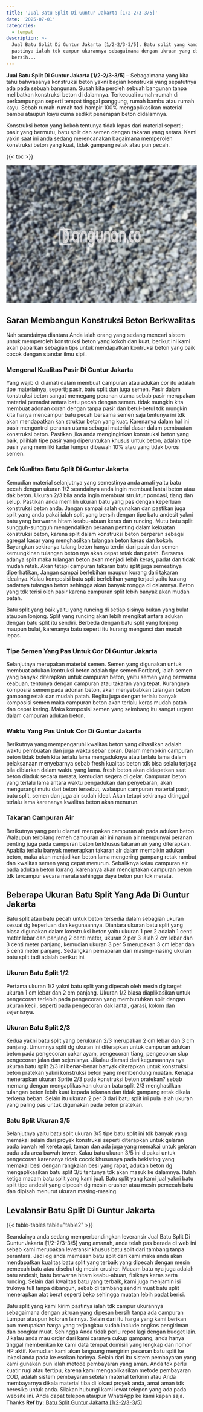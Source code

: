 ```yaml
---
title: 'Jual Batu Split Di Guntur Jakarta [1/2-2/3-3/5]'
date: '2025-07-01'
categories:
  - tempat
description: >-
  Jual Batu Split Di Guntur Jakarta [1/2-2/3-3/5]. Batu split yang kami kirim
  pastinya ialah tdk campur ukurannya sebagaimana dengan ukruan yang dipesan
  bersih...
---
```


**Jual Batu Split Di Guntur Jakarta \[1/2-2/3-3/5\]** – Sebagaimana yang kita tahu bahwasanya konstruksi beton yakni bagian konstruksi yang sepatutnya ada pada sebuah bangunan. Susah kita peroleh sebuah bangunan tanpa melibatkan konstruksi beton di dalamnya. Terkecuali rumah-rumah di perkampungan seperti tempat tinggal panggung, rumah bambu atau rumah kayu. Sebab rumah-rumah tadi hampir 100% mengaplikasikan material bambu ataupun kayu cuma sedikit penerapan beton didalamnya.

Konstruksi beton yang kokoh tentunya tidak lepas dari material seperti; pasir yang bermutu, batu split dan semen dengan takaran yang setara. Kami yakin saat ini anda sedang merencanakan bagaimana memperoleh konstruksi beton yang kuat, tidak gampang retak atau pun pecah.

{{< toc >}}

![Jual Batu Split Di Guntur Jakarta [1/2-2/3-3/5]](/images/jual-batu-split-04.png)

## Saran Membangun Konstruksi Beton Berkwalitas

Nah seandainya diantara Anda ialah orang yang sedang mencari sistem untuk memperoleh konstruksi beton yang kokoh dan kuat, berikut ini kami akan paparkan sebagian tips untuk mendapatkan kontruksi beton yang baik cocok dengan standar ilmu sipil.

### Mengenal Kualitas Pasir Di Guntur Jakarta

Yang wajib di diamati dalam membuat campuran atau adukan cor itu adalah tipe materialnya, seperti; pasir, batu split dan juga semen. Pasir dalam konstruksi beton sangat memegang peranan utama sebab pasir merupakan material pemadat antara batu pecah dengan semen. tidak mungkin kita membuat adonan coran dengan tanpa pasir dan betul-betul tdk mungkin kita hanya mencampur batu pecah bersama semen saja tentunya ini tdk akan mendapatkan kan struktur beton yang kuat. Karenanya dalam hal ini pasir mengontrol peranan utama sebagai material dasar dalam pembuatan konstruksi beton. Pastikan jika anda menginginkan konstruksi beton yang baik, pilihlah tipe pasir yang diperuntukan khusus untuk beton, adalah tipe pasir yang memiliki kadar lumpur dibawah 10% atau yang tidak boros semen.

### Cek Kualitas Batu Split Di Guntur Jakarta

Kemudian material selanjutnya yang semestinya anda amati yaitu batu pecah dengan ukuran 1/2 seandainya anda ingin membuat lantai beton atau dak beton. Ukuran 2/3 bila anda ingin membuat struktur pondasi, tiang dan selup. Pastikan anda memilih ukuran batu yang pas dengan keperluan konstruksi beton anda. Jangan sampai salah gunakan dan pastikan juga split yang anda pakai ialah split yang bersih dengan tipe batu andesit yakni batu yang berwarna hitam keabu-abuan keras dan runcing. Mutu batu split sungguh-sungguh mengendalikan peranan penting dalam kekuatan konstruksi beton, karena split dalam konstruksi beton berperan sebagai agregat kasar yang menghasilkan tulangan beton keras dan kokoh. Bayangkan sekiranya tulang beton hanya terdiri dari pasir dan semen kemungkinan tulangan beton nya akan cepat retak dan patah. Bersama adanya split maka tulangan beton akan menjadi lebih keras, padat dan tidak mudah retak. Akan tetapi campuran takaran batu split juga semestinya diperhatikan, Jangan sampai berlebihan maupun kurang dari takaran idealnya. Kalau komposisi batu split berlebihan yang terjadi yaitu kurang padatnya tulangan beton sehingga akan banyak rongga di dalamnya. Beton yang tdk terisi oleh pasir karena campuran split lebih banyak akan mudah patah.

Batu split yang baik yaitu yang runcing di setiap sisinya bukan yang bulat ataupun lonjong. Split yang runcing akan lebih mengikat antara adukan dengan batu split itu sendiri. Berbeda dengan batu split yang lonjong maupun bulat, karenanya batu seperti itu kurang mengunci dan mudah lepas.

### Tipe Semen Yang Pas Untuk Cor Di Guntur Jakarta

Selanjutnya merupakan material semen. Semen yang digunakan untuk membuat adukan kontruksi beton adalah tipe semen Portland, ialah semen yang banyak diterapkan untuk campuran beton, yaitu semen yang berwarna keabuan, tentunya dengan campuran atau takaran yang tepat. Kurangnya komposisi semen pada adonan beton, akan menyebabkan tulangan beton gampang retak dan mudah patah. Begitu juga dengan terlalu banyak komposisi semen maka campuran beton akan terlalu keras mudah patah dan cepat kering. Maka komposisi semen yang seimbang itu sangat urgent dalam campuran adukan beton.

### Waktu Yang Pas Untuk Cor Di Guntur Jakarta

Berikutnya yang mempengaruhi kwalitas beton yang dihasilkan adalah waktu pembuatan dan juga waktu sebar coran. Dalam membikin campuran beton tidak boleh kita terlalu lama mengaduknya atau terlalu lama dalam pelaksanaan menyebarnya sebab fresh kualitas beton tdk bisa selalu terjaga bila dibiarkan dalam waktu yang lama. fresh beton akan didapatkan saat beton diaduk secara merata, kemudian segera di gelar. Campuran beton yang terlalu lama antara waktu pengadukan dan penyebaran, akan mengurangi mutu dari beton tersebut, walaupun campuran material pasir, batu split, semen dan juga air sudah ideal. Akan tetapi sekiranya ditinggal terlalu lama karenanya kwalitas beton akan menurun.

### Takaran Campuran Air

Berikutnya yang perlu diamati merupakan campuran air pada adukan beton. Walaupun terbilang remeh campuran air ini namun air mempunyai peranan penting juga pada campuran beton terkhusus takaran air yang diterapkan. Apabila terlalu banyak menerapkan takaran air dalam membikin adukan beton, maka akan menjadikan beton lama mengering gampang retak rambut dan kwalitas semen yang cepat menurun. Sebaliknya kalau campuran air pada adukan beton kurang, karenanya akan menciptakan campuran beton tdk tercampur secara merata sehingga daya beton pun tdk merata.

## Beberapa Ukuran Batu Split Yang Ada Di Guntur Jakarta

Batu split atau batu pecah untuk beton tersedia dalam sebagian ukuran sesuai dg keperluan dan kegunaannya. Diantara ukuran batu split yang biasa digunakan dalam konstruksi beton yaitu ukuran 1 per 2 adalah 1 centi meter lebar dan panjang 2 centi meter, ukuran 2 per 3 ialah 2 cm lebar dan 3 centi meter panjang, kemudian ukuran 3 per 5 merupakan 3 cm lebar dan 5 centi meter panjang. Sedangkan pemaparan dari masing-masing ukuran batu split tadi adalah berikut ini.

### Ukuran Batu Split 1/2

Pertama ukuran 1/2 yakni batu split yang dipecah oleh mesin dg target ukuran 1 cm lebar dan 2 cm panjang. Ukuran 1/2 biasa diaplikasikan untuk pengecoran terlebih pada pengecoran yang membutuhkan split dengan ukuran kecil, seperti pada pengecoran dak lantai, garasi, kolom dan sejenisnya.

### Ukuran Batu Split 2/3

Kedua yakni batu split yang berukuran 2/3 merupakan 2 cm lebar dan 3 cm panjang. Umumnya split dg ukuran ini diterapkan untuk campuran adukan beton pada pengecoran cakar ayam, pengecoran tiang, pengecoran slup pengecoran jalan dan sejenisnya. Jikalau diamati dari kegunaannya nya ukuran batu split 2/3 ini benar-benar banyak diterapkan untuk konstruksi beton pratekan yakni konstruksi beton yang membendung muatan. Kenapa menerapkan ukuran Sprite 2/3 pada konstruksi beton pratekan? sebab memang dengan mengaplikasikan ukuran batu split 2/3 menghasilkan tulangan beton lebih kuat kepada tekanan dan tidak gampang retak dikala terkena beban. Selain itu ukuran 2 per 3 dari batu split ini pula ialah ukuran yang paling pas untuk digunakan pada beton pratekan.

### Batu Split Ukuran 3/5

Selanjutnya yaitu batu split ukuran 3/5 tipe batu split ini tdk banyak yang memakai selain dari proyek konstruksi seperti diterapkan untuk gelaran pada bawah rel kereta api, taman dan ada juga yang memakai untuk gelaran pada ada area bawah tower. Kalau batu ukuran 3/5 ini dipakai untuk pengecoran karenanya tidak cocok khususnya pada bekisting yang memakai besi dengan rangkaian besi yang rapat, adukan beton dg mengaplikasikan batu split 3/5 tentunya tdk akan masuk ke dalamnya. Itulah ketiga macam batu split yang kami jual. Batu split yang kami jual yakni batu split tipe andesit yang dipecah dg mesin crusher atau mesin pemecah batu dan dipisah menurut ukuran masing-masing.

## Levalansir Batu Split Di Guntur Jakarta

{{< table-tables table="table2" >}}

Seandainya anda sedang memperbandingkan leveransir Jual Batu Split Di Guntur Jakarta \[1/2-2/3-3/5\] yang amanah, anda telah pas berada di web ini sebab kami merupakan leveransir khusus batu split dari tambang tanpa perantara. Jadi dg anda memesan batu split dari kami maka anda akan mendapatkan kualitas batu split yang terbaik yang dipecah dengan mesin pemecah batu atau disebut dg mesin crusher. Macam batu nya juga adalah batu andesit, batu berwarna hitam keabu-abuan, fisiknya keras serta runcing. Selain dari kwalitas batu yang terbaik, kami juga menjamin isi truknya full tanpa dibangun, sebab di tambang sendiri muat batu split menerapkan alat berat seperti beko sehingga muatan lebih padat berisi.

Batu split yang kami kirim pastinya ialah tdk campur ukurannya sebagaimana dengan ukruan yang dipesan bersih tanpa ada campuran Lumpur ataupun kotoran lainnya. Selain dari itu harga yang kami berikan pun merupakan harga yang terjangkau sudah include ongkos pengiriman dan bongkar muat. Sehingga Anda tidak perlu repot lagi dengan budget lain. Jikalau anda mau order dari kami caranya cukup gampang, anda hanya tinggal memberikan ke kami data tempat domisili yang lengkap dan nomor HP aktif. Kemudian kami akan langsung mengirim pesanan batu split ke lokasi anda pada ke esokan harinya. Selain dari itu sistem pembayaran yang kami gunakan pun ialah metode pembayaran yang aman. Anda tdk perlu kuatir rugi atau tertipu, karena kami mengaplikasikan metode pembayaran COD, adalah sistem pembayaran setelah material terkirim atau Anda membayarnya dikala material tiba di lokasi proyek anda, amat aman tdk beresiko untuk anda. Silakan hubungi kami lewat telepon yang ada pada website ini. Anda dapat telepon ataupun WhatsApp ke kami kapan saja. Thanks
**Ref by:** [Batu Split Guntur Jakarta [1/2-2/3-3/5]](https://id.wikipedia.org/wiki/Batu)
